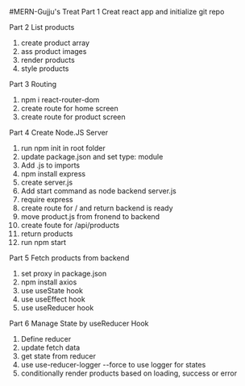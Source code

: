 #MERN-Gujju's Treat
Part 1
Creat react app and initialize git repo

Part 2 List products

1. create product array
2. ass product images
3. render products
4. style products

Part 3 Routing

1. npm i react-router-dom
2. create route for home screen
3. create route for product screen

Part 4 Create Node.JS Server

1. run npm init in root folder
2. update package.json and set type: module
3. Add .js to imports
4. npm install express
5. create server.js
6. Add start command as node backend server.js
7. require express
8. create route for / and return backend is ready
9. move product.js from fronend to backend
10. create foute for /api/products
11. return products
12. run npm start

Part 5 Fetch products from backend

1. set proxy in package.json
2. npm install axios
3. use useState hook
4. use useEffect hook
5. use useReducer hook

Part 6 Manage State by useReducer Hook

1. Define reducer
2. update fetch data
3. get state from reducer
4. use use-reducer-logger --force to use logger for states
5. conditionally render products based on loading, success or error
